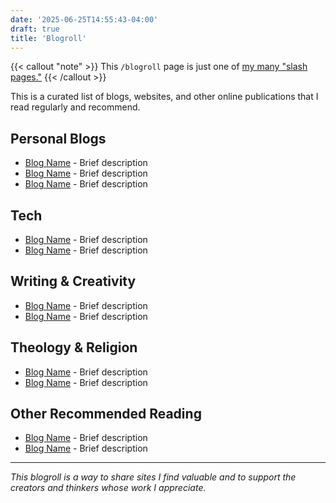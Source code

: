 ```yaml
---
date: '2025-06-25T14:55:43-04:00'
draft: true
title: 'Blogroll'
---
```

{{< callout "note" >}}
This `/blogroll` page is just one of [my many "slash pages."](/slashes)
{{< /callout >}}

This is a curated list of blogs, websites, and other online publications that I read regularly and recommend.

## Personal Blogs

- [Blog Name](https://example.com) - Brief description
- [Blog Name](https://example.com) - Brief description
- [Blog Name](https://example.com) - Brief description

## Tech

- [Blog Name](https://example.com) - Brief description
- [Blog Name](https://example.com) - Brief description

## Writing & Creativity

- [Blog Name](https://example.com) - Brief description
- [Blog Name](https://example.com) - Brief description

## Theology & Religion

- [Blog Name](https://example.com) - Brief description
- [Blog Name](https://example.com) - Brief description

## Other Recommended Reading

- [Blog Name](https://example.com) - Brief description
- [Blog Name](https://example.com) - Brief description

---

*This blogroll is a way to share sites I find valuable and to support the creators and thinkers whose work I appreciate.*
